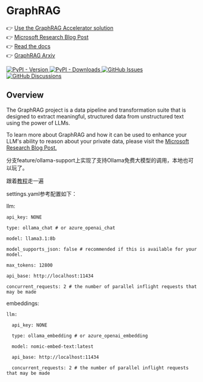 # GraphRAG

👉 [Use the GraphRAG Accelerator solution](https://github.com/Azure-Samples/graphrag-accelerator) <br/>
👉 [Microsoft Research Blog Post](https://www.microsoft.com/en-us/research/blog/graphrag-unlocking-llm-discovery-on-narrative-private-data/)<br/>
👉 [Read the docs](https://microsoft.github.io/graphrag)<br/>
👉 [GraphRAG Arxiv](https://arxiv.org/pdf/2404.16130)

<div align="left">
  <a href="https://pypi.org/project/graphrag/">
    <img alt="PyPI - Version" src="https://img.shields.io/pypi/v/graphrag">
  </a>
  <a href="https://pypi.org/project/graphrag/">
    <img alt="PyPI - Downloads" src="https://img.shields.io/pypi/dm/graphrag">
  </a>
  <a href="https://github.com/microsoft/graphrag/issues">
    <img alt="GitHub Issues" src="https://img.shields.io/github/issues/microsoft/graphrag">
  </a>
  <a href="https://github.com/microsoft/graphrag/discussions">
    <img alt="GitHub Discussions" src="https://img.shields.io/github/discussions/microsoft/graphrag">
  </a>
</div>

## Overview

The GraphRAG project is a data pipeline and transformation suite that is designed to extract meaningful, structured data from unstructured text using the power of LLMs.

To learn more about GraphRAG and how it can be used to enhance your LLM's ability to reason about your private data, please visit the <a href="https://www.microsoft.com/en-us/research/blog/graphrag-unlocking-llm-discovery-on-narrative-private-data/" target="_blank">Microsoft Research Blog Post.</a>

分支feature/ollama-support上实现了支持Ollama免费大模型的调用，本地也可以玩了。

跟着[教程](https://microsoft.github.io/graphrag/get_started/)走一遍

settings.yaml参考配置如下：

  llm:
  
    api_key: NONE
    
    type: ollama_chat # or azure_openai_chat
    
    model: llama3.1:8b
    
    model_supports_json: false # recommended if this is available for your model.
    
    max_tokens: 12800
    
    api_base: http://localhost:11434
    
    concurrent_requests: 2 # the number of parallel inflight requests that may be made

  embeddings:
  
    llm:
    
      api_key: NONE
    
      type: ollama_embedding # or azure_openai_embedding
      
      model: nomic-embed-text:latest
      
      api_base: http://localhost:11434
      
      concurrent_requests: 2 # the number of parallel inflight requests that may be made
